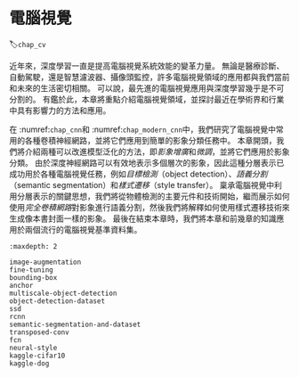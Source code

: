 # 電腦視覺
:label:`chap_cv`

近年來，深度學習一直是提高電腦視覺系統效能的變革力量。
無論是醫療診斷、自動駕駛，還是智慧濾波器、攝像頭監控，許多電腦視覺領域的應用都與我們當前和未來的生活密切相關。
可以說，最先進的電腦視覺應用與深度學習幾乎是不可分割的。
有鑑於此，本章將重點介紹電腦視覺領域，並探討最近在學術界和行業中具有影響力的方法和應用。

在 :numref:`chap_cnn`和 :numref:`chap_modern_cnn`中，我們研究了電腦視覺中常用的各種卷積神經網路，並將它們應用到簡單的影象分類任務中。
本章開頭，我們將介紹兩種可以改進模型泛化的方法，即*影象增廣*和*微調*，並將它們應用於影象分類。
由於深度神經網路可以有效地表示多個層次的影象，因此這種分層表示已成功用於各種電腦視覺任務，例如*目標檢測*（object detection）、*語義分割*（semantic segmentation）和*樣式遷移*（style transfer）。
稟承電腦視覺中利用分層表示的關鍵思想，我們將從物體檢測的主要元件和技術開始，繼而展示如何使用*完全卷積網路*對影象進行語義分割，然後我們將解釋如何使用樣式遷移技術來生成像本書封面一樣的影象。
最後在結束本章時，我們將本章和前幾章的知識應用於兩個流行的電腦視覺基準資料集。

```toc
:maxdepth: 2

image-augmentation
fine-tuning
bounding-box
anchor
multiscale-object-detection
object-detection-dataset
ssd
rcnn
semantic-segmentation-and-dataset
transposed-conv
fcn
neural-style
kaggle-cifar10
kaggle-dog
```
